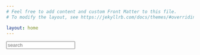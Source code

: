 ```yaml
---
# Feel free to add content and custom Front Matter to this file.
# To modify the layout, see https://jekyllrb.com/docs/themes/#overriding-theme-defaults

layout: home
---
```


<div class="search">
  <form id="jsearch" action="" onKeyPress="javascript:jsearch()" onKeyDown="javascript:xser(event)">
    <input id="q" type="text" autocomplete="off" placeholder="search"/>
  </form>
</div>
